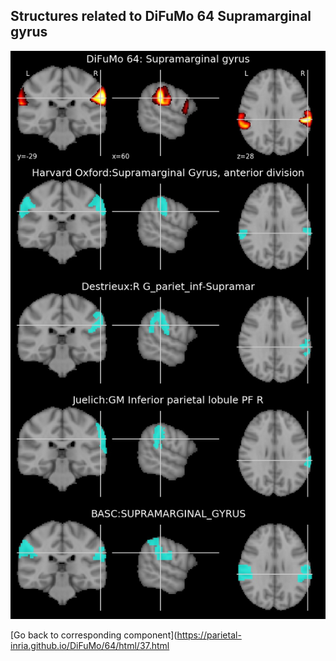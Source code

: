 


## Structures related to DiFuMo 64 Supramarginal gyrus

![37](37.jpg "Structures related to DiFuMo 64 Supramarginal gyrus")

[Go back to corresponding component](https://parietal-inria.github.io/DiFuMo/64/html/37.html